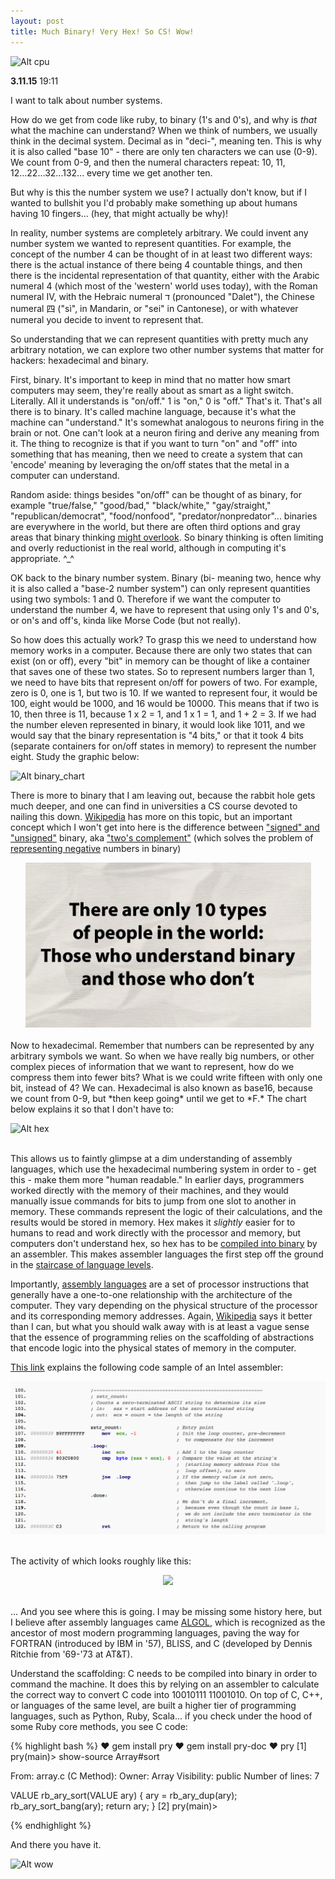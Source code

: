 ```yaml
---
layout: post
title: Much Binary! Very Hex! So CS! Wow!
---
```

![Alt cpu](/../img/cpu-die.jpg)

**3.11.15** 19:11

I want to talk about number systems. 

How do we get from code like ruby, to binary (1's and 0's), and why is *that* what the machine can understand? When we think of numbers, we usually think in the decimal system.
Decimal as in "deci-", meaning ten. This is why it is also called "base 10" - there are only ten characters we can use (0-9). We count from 0-9, and then the numeral characters repeat: 10, 11, 12...22...32...132... every time we get another ten. 

But why is this the number system we use? I actually don't know, but if I wanted to bullshit you I'd probably make something up about humans having 10 fingers... (hey, that might actually be why)! 

In reality, number systems are completely arbitrary. We could invent any number system we wanted to represent quantities. For example, the concept of the number 4 can be thought of in at least two different ways: there is the actual instance of there being 4 countable things, and then there is the incidental representation of that quantity, either with the Arabic numeral 4 (which most of the 'western' world uses today), with the Roman numeral IV, with the Hebraic numeral ד (pronounced "Dalet"), the Chinese numeral 四 ("sì", in Mandarin, or "sei" in Cantonese), or with whatever numeral you decide to invent to represent that.

So understanding that we can represent quantities with pretty much any arbitrary notation, we can explore two other number systems that matter for hackers: hexadecimal and binary. 

First, binary. It's important to keep in mind that no matter how smart computers may seem, they're really about as smart as a light switch. Literally. All it understands is "on/off." 1 is "on," 0 is "off." That's it. That's all there is to binary. It's called machine language, because it's what the machine can "understand." It's somewhat analogous to neurons firing in the brain or not. One can't look at a neuron firing and derive any meaning from it. The thing to recognize is that if you want to turn "on" and "off" into something that has meaning, then we need to create a system that can 'encode' meaning by leveraging the on/off states that the metal in a computer can understand. 

Random aside: things besides "on/off" can be thought of as binary, for example "true/false," "good/bad," "black/white," "gay/straight," "republican/democrat", "food/nonfood", "predator/nonpredator"... binaries are everywhere in the world, but there are often third options and gray areas that binary thinking [might overlook](http://thearchdruidreport.blogspot.com/2011/10/trouble-with-binary-thinking.html). So binary thinking is often limiting and overly reductionist in the real world, although in computing it's appropriate. ^_^

OK back to the binary number system. Binary (bi- meaning two, hence why it is also called a "base-2 number system") can only represent quantities using two symbols: 1 and 0. Therefore if we want the computer to understand the number 4, we have to represent that using only 1's and 0's, or on's and off's, kinda like Morse Code (but not really).

So how does this actually work? To grasp this we need to understand how memory works in a computer. Because there are only two states that can exist (on or off), every "bit" in memory can be thought of like a container that saves one of these two states. So to represent numbers larger than 1, we need to have bits that represent on/off for powers of two. For example, zero is 0, one is 1, but two is 10. If we wanted to represent four, it would be 100, eight would be 1000, and 16 would be 10000. This means that if two is 10, then three is 11, because 1 x 2 = 1, and 1 x 1 = 1, and 1 + 2 = 3. If we had the number eleven represented in binary, it would look like 1011, and we would say that the binary representation is "4 bits," or that it took 4 bits (separate containers for on/off states in memory) to represent the number eight. Study the graphic below:

![Alt binary_chart](http://www.sciencehq.com/wp-content/uploads/Binary-Decimal-Conversion.jpg)

There is more to binary that I am leaving out, because the rabbit hole gets much deeper, and one can find in universities a CS course devoted to nailing this down. [Wikipedia](https://en.wikipedia.org/wiki/Binary_code) has more on this topic, but an important concept which I won't get into here is the difference between ["signed" and "unsigned"](http://www.cs.cornell.edu/~tomf/notes/cps104/twoscomp.html) binary, aka ["two's complement"](https://www.youtube.com/watch?v=SXAr35BiqK8) (which solves the problem of [representing negative](https://en.wikipedia.org/wiki/Two's_complement) numbers in binary) 


<div style="text-align:center"><img src ="/../img/10-types.png" /></div>
<br>
Now to hexadecimal. Remember that numbers can be represented by any arbitrary symbols we want. So when we have really big numbers, or other complex pieces of information that we want to represent, how do we compress them into fewer bits? What is we could write fifteen with only one bit, instead of 4? We can. Hexadecimal is also known as base16, because we count from 0-9, but *then keep going* until we get to *F.* The chart below explains it so that I don't have to: 

![Alt hex](http://www.ee.nmt.edu/~rison/ee308_spr00/supp/000121/bin_hex_sign_unsign.gif)  
<br>

This allows us to faintly glimpse at a dim understanding of assembly languages, which use the hexadecimal numbering system in order to - get this - make them more "human readable." In earlier days, programmers worked directly with the memory of their machines, and they would manually issue commands for bits to jump from one slot to another in memory. These commands represent the logic of their calculations, and the results would be stored in memory. Hex makes it *slightly* easier for to humans to read and work directly with the processor and memory, but computers don't understand hex, so hex has to be [compiled into binary](https://www.youtube.com/watch?v=TFY8YuBLNKc) by an assembler. This makes assembler languages the first step off the ground in the [staircase of language levels](https://3.bp.blogspot.com/-btpK1XKZbWo/T9FBqYz3bjI/AAAAAAAABKA/qGt4MDRu0T8/s1600/level+of+programming+language.png). 

Importantly, [assembly languages](http://www.edwardbosworth.com/My3121Textbook_HTM/MyText3121_Ch01_V01.htm) are a set of processor instructions that generally have a one-to-one relationship with the architecture of the computer. They vary depending on the physical structure of the processor and its corresponding memory addresses. Again, [Wikipedia](https://en.wikipedia.org/wiki/Assembly_language#Assembly_language) says it better than I can, but what you should walk away with is at least a vague sense that the essence of programming relies on the scaffolding of abstractions that encode logic into the physical states of memory in the computer.

[This link](https://en.wikipedia.org/wiki/Assembly_language#Example_listing_of_assembly_language_source_code) explains the following code sample of an Intel assembler:

<div style="text-align:center"><img src ="/../img/assembler.png" /></div>
<br>

The activity of which looks roughly like this:

<div style="text-align:center"><img src ="http://math.hws.edu/eck/cs124/javanotes6/c1/overview_fig1.gif" /></div>
<br>

... And you see where this is going. I may be missing some history here, but I believe after assembly languages came [ALGOL](https://en.wikipedia.org/wiki/ALGOL), which is recognized as the ancestor of most modern programming languages, paving the way for FORTRAN (introduced by IBM in '57), BLISS, and C (developed by Dennis Ritchie from '69-'73 at AT&T). 

Understand the scaffolding: C needs to be compiled into binary in order to command the machine. It does this by relying on an assembler to calculate the correct way to convert C code into 10010111 11001010. On top of C, C++, or languages of the same level, are built a higher tier of programming languages, such as Python, Ruby, Scala... if you check under the hood of some Ruby core methods, you see C code:

{% highlight bash %}
♥ gem install pry
♥ gem install pry-doc
♥ pry
[1] pry(main)> show-source Array#sort

From: array.c (C Method):
Owner: Array
Visibility: public
Number of lines: 7

VALUE
rb_ary_sort(VALUE ary)
{
    ary = rb_ary_dup(ary);
    rb_ary_sort_bang(ary);
    return ary;
}
[2] pry(main)> 

{% endhighlight %}

And there you have it.

<!-- ![Alt wow](https://d262ilb51hltx0.cloudfront.net/max/600/1*cYl2zTitLZeKy29x2i0ApQ.jpeg) -->
<!-- ![Alt wow](https://gs1.wac.edgecastcdn.net/8019B6/data.tumblr.com/3249caebcdd1900dea346705d755421f/tumblr_mw4msoZcN81t0zii1o1_500.jpg) -->
![Alt wow](http://ih1.redbubble.net/image.15357201.6708/sticker,375x360.u1.png)


